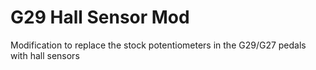 # G29 Hall Sensor Mod

Modification to replace the stock potentiometers in the G29/G27 pedals with hall sensors